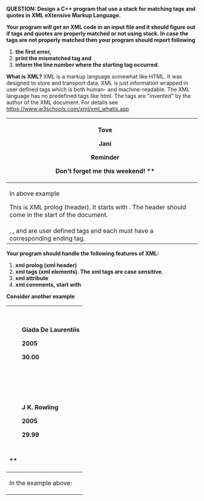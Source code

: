 
**QUESTION: Design a C++ program that use a stack for matching tags and quotes in XML eXtensive Markup Language.**  

**Your program will get an XML code in an input file and it should figure out if tags and quotes are properly matched or not using stack. In case the tags are not properly matched then your program should report following** 

1) **the first error,**  
1) **print the mismatched tag and**  
1) **inform the line number where the starting tag occurred.**   

**What is XML?** XML is a markup language somewhat like HTML. It was designed to store and transport data. XML is just information wrapped in user defined tags which is both human- and machine-readable. The XML language has no predefined  tags  like  html.  The  tags  are  "invented"  by  the  author  of  the  XML  document.  For  details  see [https://www.w3schools.com/xml/xml_whatis.asp ](https://www.w3schools.com/xml/xml_whatis.asp)



|<p><?xml version="1.0" encoding="UTF-8"?> </p><p><note> </p><p>`  `<to>Tove</to> </p><p>`  `<from>Jani</from> </p><p>`  `<heading>Reminder</heading> </p><p>`  `<message>Don't forget me this weekend!</message> </note>**  </p>|
| - |
|<p>In above example  </p><p>**<?**xml version="1.0" encoding="UTF-8"**?>** </p><p>This is XML prolog (header). It starts with <? and ends with ?>. The header should come in the start of the document. </p>|
|<note>, <from>, <heading> and <message> are user defined tags and each must have a corresponding ending tag.  |
**Your program should handle the following features of XML:** 

1. **xml prolog (xml header)** 
1. **xml tags (xml elements). The xml tags are case sensitive.** 
1. **xml attribute**  
1. **xml comments, start with <!--  and ends with -->** 

**Consider another example**  

|<p><?xml version="1.0" encoding="UTF-8"?> <bookstore> </p><p>`  `<book category="cooking"> </p><p>`    `<title lang="en">Everyday Italian</title>     <author>Giada De Laurentiis</author> </p><p>`    `<year>2005</year> </p><p>`    `<price>30.00</price> </p><p>`  `</book> </p><p>`  `<book category="children"> </p><p>`    `<title lang="en">Harry Potter</title> </p><p>`    `<author>J K. Rowling</author> </p><p>`    `<year>2005</year> </p><p>`    `<price>29.99</price> </p><p>`  `</book> </p><p></bookstore>** </p>|
| :- |
|<p>In the example above: </p><p><title>, <author>, <year>, and <price> have **text content** because they contain text (like 2005). <bookstore> and <book> have **element contents**, because they contain elements. </p><p><book> has an **attribute** (category="children"). </p>|
|<p>**Note that Attribute values must always be quoted. Either single or double quotes can be used.** </p><p>**Your program should keep track that attributes have opening and closing quotes.** </p>|
***Your code will have template-based Node class and template-based Stack class. Implement stack using singly linked list.***   



|<p>template<class T> class Node { </p><p>public: </p><p>Node()  </p><p>T data; Node<T> \* next; </p><p>};</p>|<p>template<class T> </p><p>class Stack { </p><p>public: </p><p>Stack() ; </p><p>~Stack(); </p><p>bool IsEmpty(); </p><p>bool push(const T & val); bool pop(T & val); </p><p>T top(); </p><p>void print(); </p><p>private: </p><p>Node<T> \* top; };</p>|
| :- | - |
|<p>**Create XMLData class**  </p><p>**Think about its attributes carefully** </p>|<p>Void main(){ </p><p>`   `Stack<XMLData> S1; } </p>|
**CODE DESIGN GUIDLEINES** 

- Do template-based programming 
- Code should be properly intendent and commented (2 marks for this) 
- Make sure there are no memory leaks or dangling pointers 
- Don’t cheat or take too much unnecessary help from your friends 
